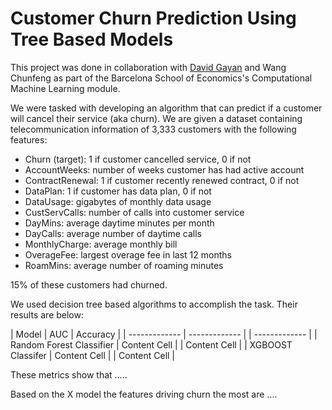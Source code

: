 # Customer Churn Prediction Using Tree Based Models

This project was done in collaboration with [David Gayan](https://www.linkedin.com/in/davidgadyan/) and Wang Chunfeng as part of the Barcelona School of Economics's Computational Machine Learning module. 

We were tasked with developing an algorithm that can predict if a customer will cancel their service (aka churn). We are given a dataset containing telecommunication information of 3,333 customers with the following features:

- Churn (target): 1 if customer cancelled service, 0 if not
- AccountWeeks: number of weeks customer has had active account
- ContractRenewal: 1 if customer recently renewed contract, 0 if not
- DataPlan: 1 if customer has data plan, 0 if not
- DataUsage: gigabytes of monthly data usage
- CustServCalls: number of calls into customer service
- DayMins: average daytime minutes per month
- DayCalls: average number of daytime calls
- MonthlyCharge: average monthly bill
- OverageFee: largest overage fee in last 12 months
- RoamMins: average number of roaming minutes

15% of these customers had churned.

We used decision tree based algorithms to accomplish the task. Their results are below:

| Model  | AUC | Accuracy |
| ------------- | ------------- | | ------------- |
| Random Forest Classifier  | Content Cell  | | Content Cell  |
| XGBOOST Classifer  | Content Cell  | | Content Cell  |

These metrics show that .....

Based on the X model the features driving churn the most are ....


